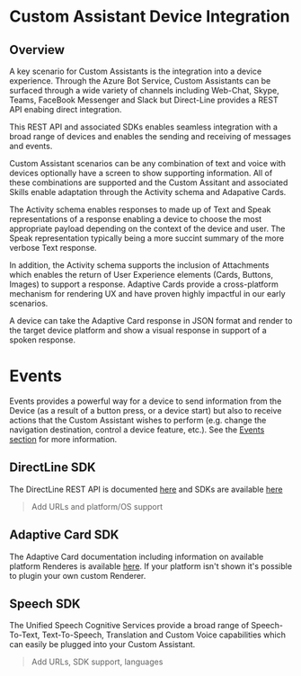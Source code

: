 # Custom Assistant Device Integration

## Overview

A key scenario for Custom Assistants is the integration into a device experience. Through the Azure Bot Service, Custom Assistants can be surfaced through a wide variety of channels including Web-Chat, Skype, Teams, FaceBook Messenger and Slack but Direct-Line provides a REST API enabing direct integration.

This REST API and associated SDKs enables seamless integration with a broad range of devices and enables the sending and receiving of messages and events. 

Custom Assistant scenarios can be any combination of text and voice with devices optionally have a screen to show supporting information. All of these combinations are supported and the Custom Assitant and associated Skills enable adaptation through the Activity schema and Adapative Cards.

The Activity schema enables responses to made up of Text and Speak representations of a response enabling a device to choose the most appropriate payload depending on the context of the device and user. The Speak representation typically being a more succint summary of the more verbose Text response.

In addition, the Activity schema supports the inclusion of Attachments which enables the return of User Experience elements (Cards, Buttons, Images) to support a response. Adaptive Cards provide a cross-platform mechanism for rendering UX and have proven highly impactful in our early scenarios.

A device can take the Adaptive Card response in JSON format and render to the target device platform and show a visual response in support of a spoken response.

# Events

Events provides a powerful way for a device to send information from the Device (as a result of a button press, or a device start) but also to receive actions that the Custom Assistant wishes to perform (e.g. change the navigation destination, control a device feature, etc.). See the [Events section](./customassistant-events.md) for more information.

## DirectLine SDK

The DirectLine REST API is documented [here](..) and SDKs are available [here](..)
> Add URLs and platform/OS support

## Adaptive Card SDK

The Adaptive Card documentation including information on available platform Renderes is available [here](..). If your platform isn't shown it's possible to plugin your own custom Renderer. 

## Speech SDK

The Unified Speech Cognitive Services provide a broad range of Speech-To-Text, Text-To-Speech, Translation and Custom Voice capabilities which can easily be plugged into your Custom Assistant.

> Add URLs, SDK support, languages